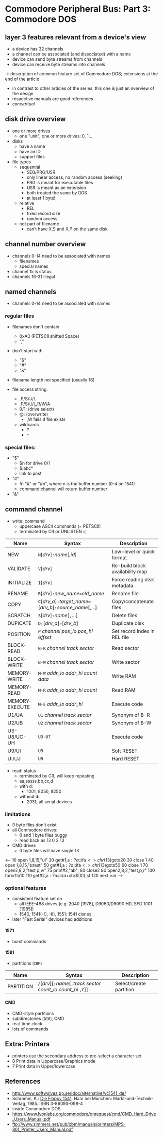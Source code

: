 # Commodore Peripheral Bus: Part 3: Commodore DOS

## layer 3 features relevant from a device's view

* a device has 32 channels
* a channel can be associated (and dissociated) with a name
* device can send byte streams from channels
* device can receive byte streams into channels

-> description of common feature set of Commodore DOS; extensions at the end of the article

* in contrast to other articles of the series, this one is just an overview of the design
* respective manuals are good references
* *conceptual* 

## disk drive overview

* one or more drives
	* one "unit", one or more drives: 0, 1...
* disks
	* have a name
	* have an ID
	* support files
* file types
	* sequential
		* SEQ/PRG/USR
		* only linear access, no random access (seeking)
		* PRG is meant for executable files
		* USR is meant as an extension
		* both treated the same by DOS
		* at least 1 byte!
	* relative
		* REL
		* fixed record size
		* random access
	* not part of filename
		* can't have X,S and X,P on the same disk

## channel number overview

* channels 0-14 need to be associated with names
	* filenames
	* special names
* channel 15 is status
* channels 16-31 illegal

<!--
|      |                 |
|------|-----------------|
| 0    | implicit ,P,R   |
| 1    | implicit ,P,W   |
| 2-14 | files           |
| 15   | commands/status |
-->

## named channels

* channels 0-14 need to be associated with names

### regular files

* filenames don't contain
	* 0xA0 (PETSCII shifted Space)
	* ","
* don't start with
	* "$"
	* "#"
	* "&"
* filename length not specified (usually 16)

* file access string:
	* ,P/S/U/L
	* ,P/S/U/L,R/W/A
	* 0/1: (drive select)
	* @: (overwrite)
		* ,W fails if file exists
	* wildcards
		* ?
		* `*`

### special files:
* "$"
	* $n for drive 0/1
	* $:abc*
	* link to post
* "#"
	* fn "#" or "#n", where n is the buffer number (0-4 on 1541)
	* command channel will return buffer number
* "&"

## command channel

* write: command
	* uppercase ASCII commands (= PETSCII)
	* terminated by CR or UNLISTEN :(

| Name           | Syntax                                                | Description                     |
|----------------|-------------------------------------------------------|---------------------------------|
| NEW            | `N`[_drv_]`:`_name_[,_id_]                            | Low-level or quick format       |
| VALIDATE       | `V`[_drv_]                                            | Re-build block availability map |
| INITIALIZE     | `I`[_drv_]                                            | Force reading disk metadata     |
| RENAME         | `R`[_drv_]`:`_new_name_`=`_old_name_                  | Rename file                     |
| COPY           | `C`[_drv_a_]`:`_target_name_`=`[_drv_b_]`:`_source_name_[,...] | Copy/concatenate files |
| SCRATCH        | `S`[_drv_]`:`_name_[`,`...]                           | Delete files                    |
| DUPICATE       | `D:`[_drv_a_]``=``[_drv_b_]                           | Duplicate disk                  |
| POSITION       | `P` _channel_ _pos_lo_ _pos_hi_ _offset_              | Set record index in REL file    |
| BLOCK-READ     | `B-R` _channel_ _track_ _sector_                      | Read sector                     |
| BLOCK-WRITE    | `B-W` _channel_ _track_ _sector_                      | Write sector                    |
| MEMORY-WRITE   | `M-W` _addr_lo_ _addr_hi_ _count_ _data_              | Write RAM                       |
| MEMORY-READ    | `M-R` _addr_lo_ _addr_hi_ _count_                     | Read RAM                        |
| MEMORY-EXECUTE | `M-E` _addr_lo_ _addr_hi_                             | Execute code                    |
| U1/UA          | `U1` _channel_ _track_ _sector_                       | Synonym of B-R                  |
| U2/UB          | `U2` _channel_ _track_ _sector_                       | Synonym of B-W                  |
| U3-U8/UC-UH    | `U3-U7`                                               | Execute code                    |
| U9/UI          | `U9`                                                  | Soft RESET                      |
| U:/UJ          | `U9`                                                  | Hard RESET                      |


* read: status
	* terminated by CR, will keep repeating
	* aa,sssss,bb,cc,d
	* with d:
		* 1001, 8050, 8250
	* without d:
		* 2031, all serial devices

<!--

10 open 1,8,15,"ui"
20 get#1,a$:?a$;:ifa$<>chr$(13)goto20
30 close 1
run

-->

### limitations

* 0 byte files don't exist
* all Commodore drives:
	* 0 and 1 byte files buggy
	* read back as 13 0 2 13
* CMD drives
	* 0 byte files will have single 13

<--
10 open 1,8,15,"ui"
20 get#1,a$:?a$;:ifa$<>chr$(13)goto20
30 close 1
40 open 1,8,15,"s:test"
50 get#1,a$:?a$;:ifa$<>chr$(13)goto50
60 close 1
70 open2,8,2,"test,p,w"
75 print#2,"ab";
80 close2
90 open2,8,2,"test,p,r"
100 fori=1to10
110 get#2,a$:?asc(a$+chr$(0)),st
120 next
run
-->

### optional features

* consistent feature set on
	* all IEEE-488 drives (e.g. 2040 [1978], D9060/D9090 HD, SFD 1001 [1985])
	* 1540, 1541(-C, -II), 1551; 1541 clones
* later "Fast Serial" devices had additions

#### 1571

* burst commands

#### 1581

* partitions (`CBM`)

| Name           | Syntax                                                | Description                     |
|----------------|-------------------------------------------------------|---------------------------------|
| PARTITION      | `/`[_drv_][`:`_name_[`,`_track_ _sector_ _count_lo_ _count_hi_ `,C`]] | Select/create partition |

#### CMD
* CMD-style partitions
* subdirectories (`DIR`), CMD
* real-time clock
* lots of commands

## Extra: Printers

* printers use the secondary address to pre-select a character set
* 0 Print data in Uppercase/Graphics mode
* 7 Print data in Upper/lowercase

## References

* http://www.softwolves.pp.se/idoc/alternative/vc1541_de/
* Schramm, K.: [Die Floppy 1541](https://spiro.trikaliotis.net/Book#vic1541). Haar bei München: Markt-und-Technik-Verlag, 1985. ISBN 3-89090-098-4
* Inside Commodore DOS
* https://www.lyonlabs.org/commodore/onrequest/cmd/CMD_Hard_Drive_Users_Manual.pdf
* ftp://www.zimmers.net/pub/cbm/manuals/printers/MPS-801_Printer_Users_Manual.pdf

<!---

### Notes

* Scratch needs type? no, gets ignored


/Users/mist/Library/Mobile\ Documents/com~apple~CloudDocs/Applications/x64.app/Contents/MacOS/x64 -dos4000 /Users/mist/Libry/Mobile\ Documents/com~apple~CloudDocs/JiffyDOS/JiffyDOS_Complete_Manual_PDF/CMD\ FD-2000\ DOS\ V1.40\ CS\ 33CC6F.bin -drive8type 4000

--->
